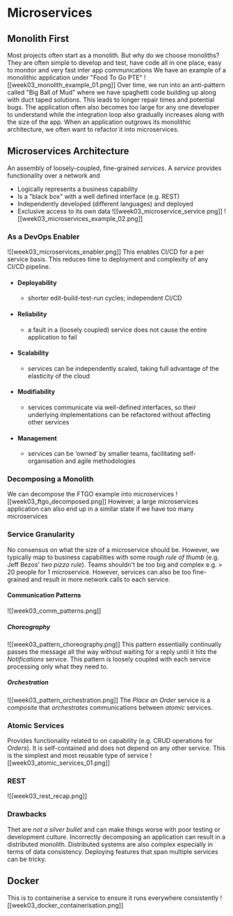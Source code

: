 # Microservices
## Monolith First
Most projects often start as a monolith. But why do we choose monoliths?
They are often simple to develop and test, have code all in one place, easy to monitor and very fast inter app communications
We have an example of a monolithic application under "Food To Go PTE"
![[week03_monolith_example_01.png]]
Over time, we run into an anti-pattern called "Big Ball of Mud" where we have spaghetti code building up along with duct taped solutions. This leads to longer repair times and potential bugs.
The application often also becomes too large for any one developer to understand while the integration loop also gradually increases along with the size of the app.
When an application outgrows its monolithic architecture, we often want to refactor it into microservices.
## Microservices Architecture
An assembly of loosely-coupled, fine-grained _services_.
A _service_ provides functionality over a network and
- Logically represents a business capability
- Is a "black box" with a well defined interface (e.g. REST)
- Independently developed (different languages) and deployed
- Exclusive access to its own data
![[week03_microservice_service.png]]
![[week03_microservices_example_02.png]]
### As a DevOps Enabler
![[week03_microservices_enabler.png]]
This enables CI/CD for a per service basis. This reduces time to deployment and complexity of any CI/CD pipeline.
- #### Deployability
	- shorter edit-build-test-run cycles; independent CI/CD
- #### Reliability
	-   a fault in a (loosely coupled) service does not cause the entire application to fail
- #### Scalability
	- services can be independently scaled, taking full advantage of the elasticity of the cloud
- #### Modifiability
	- services communicate via well-defined interfaces, so their underlying implementations can be refactored without affecting other services
- #### Management
	- services can be ‘owned’ by smaller teams, facilitating self-organisation and agile methodologies
### Decomposing a Monolith
We can decompose the FTGO example into microservices
![[week03_ftgo_decomposed.png]]
However, a large microservices application can also end up in a similar state if we have too many microservices
### Service Granularity
No consensus on what the size of a microservice should be. However, we typically map to business capabilities with some rough _rule of thumb_ (e.g. Jeff Bezos' *two pizza rule*).
Teams shouldn't be too big and complex e.g. > 20 people for 1 microservice.
However, services can also be too fine-grained and result in more network calls to each service.
#### Communication Patterns
![[week03_comm_patterns.png]]
##### Choreography
![[week03_pattern_choreography.png]]
This pattern essentially continually passes the message all the way without waiting for a reply until it hits the *Notifications* service. This pattern is loosely coupled with each service processing only what they need to.
##### Orchestration
![[week03_pattern_orchestration.png]]
The _Place an Order_ service is a _composite_ that _orchestrates_ communications between _atomic_ services.
### Atomic Services
Provides functionality related to on capability (e.g. CRUD operations for _Orders_). It is self-contained and does not depend on any other service. This is the simplest and most reusable type of service
![[week03_atomic_services_01.png]]
### REST
![[week03_rest_recap.png]]
### Drawbacks
Thet are _not a silver bullet_ and can make things worse with poor testing or development culture.
Incorrectly decomposing an application can result in a distributed monolith.
Distributed systems are also complex especially in terms of data consistency.
Deploying features that span multiple services can be tricky.
## Docker
This is to containerise a service to ensure it runs everywhere consistently
![[week03_docker_containerisation.png]]
